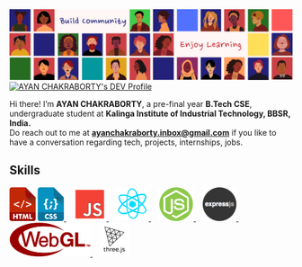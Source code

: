 <img src="https://github.com/ac-ayan/image-assets/blob/master/coverpage.png">
<a href="https://dev.to/acayan">
  <img src="https://d2fltix0v2e0sb.cloudfront.net/dev-badge.svg" alt="AYAN CHAKRABORTY's DEV Profile" height="30" width="30"></a>
  
Hi there! I’m **AYAN CHAKRABORTY**, a pre-final year **B.Tech CSE**, undergraduate student at **Kalinga Institute of Industrial Technology, BBSR, India.**<br>
Do reach out to me at **ayanchakraborty.inbox@gmail.com** if you like to have a conversation regarding tech, projects, internships, jobs.

## Skills

<p float="left">
  <a href="https://golang.org/" target="_blank" >
    <img src="https://github.com/ac-ayan/image-assets/blob/master/html-css.png"  height="60" />
  </a>
  &nbsp&nbsp
  <a href="https://www.docker.com/" target="_blank" >
    <img src="https://github.com/ac-ayan/image-assets/blob/master/js.gif"  height="60" /> 
  </a>
  &nbsp&nbsp
  <a href="https://kubernetes.io/" target="_blank" >
    <img src="https://github.com/ac-ayan/image-assets/blob/master/react.gif"  height="60" />
  </a>
  &nbsp&nbsp
  <a href="https://docs.gitlab.com/ee/ci/" target="_blank" >
    <img src="https://github.com/ac-ayan/image-assets/blob/master/nodejs.png"  height="60" />
  </a>
  &nbsp&nbsp
  <a href="https://docs.gitlab.com/ee/ci/" target="_blank" >
    <img src="https://github.com/ac-ayan/image-assets/blob/master/expjs.png"  height="60" />
  </a>
    &nbsp&nbsp
  <a href="https://docs.gitlab.com/ee/ci/" target="_blank" >
    <img src="https://github.com/ac-ayan/image-assets/blob/master/webgl.png"  height="60" />
  </a>
   &nbsp&nbsp
  <a href="https://docs.gitlab.com/ee/ci/" target="_blank" >
    <img src="https://github.com/ac-ayan/image-assets/blob/master/threejs.png"  height="60" />
  </a>
 </p>
